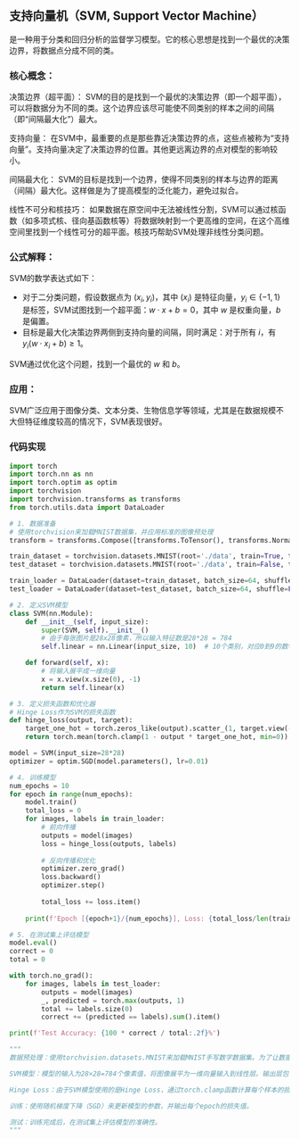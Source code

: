 ## 支持向量机（SVM, Support Vector Machine）

是一种用于分类和回归分析的监督学习模型。它的核心思想是找到一个最优的决策边界，将数据点分成不同的类。

### 核心概念：
决策边界（超平面）：
SVM的目的是找到一个最优的决策边界（即一个超平面），可以将数据分为不同的类。这个边界应该尽可能使不同类别的样本之间的间隔（即“间隔最大化”）最大。

支持向量：
在SVM中，最重要的点是那些靠近决策边界的点，这些点被称为“支持向量”。支持向量决定了决策边界的位置。其他更远离边界的点对模型的影响较小。

间隔最大化：
SVM的目标是找到一个边界，使得不同类别的样本与边界的距离（间隔）最大化。这样做是为了提高模型的泛化能力，避免过拟合。

线性不可分和核技巧：
如果数据在原空间中无法被线性分割，SVM可以通过核函数（如多项式核、径向基函数核等）将数据映射到一个更高维的空间，在这个高维空间里找到一个线性可分的超平面。核技巧帮助SVM处理非线性分类问题。

### 公式解释：
SVM的数学表达式如下：

- 对于二分类问题，假设数据点为 $(x_i, y_i)$，其中 $(x_i)$ 是特征向量，$y_i \in \{-1, 1\}$ 是标签，SVM试图找到一个超平面：$w \cdot x + b = 0$，其中 $w$ 是权重向量，$b$ 是偏置。
- 目标是最大化决策边界两侧到支持向量的间隔，同时满足：对于所有 $i$，有 $y_i (w \cdot x_i + b) \geq 1$。

SVM通过优化这个问题，找到一个最优的 $w$ 和 $b$。

### 应用：
SVM广泛应用于图像分类、文本分类、生物信息学等领域，尤其是在数据规模不大但特征维度较高的情况下，SVM表现很好。

### 代码实现

```python
import torch
import torch.nn as nn
import torch.optim as optim
import torchvision
import torchvision.transforms as transforms
from torch.utils.data import DataLoader

# 1. 数据准备
# 使用torchvision来加载MNIST数据集，并应用标准的图像预处理
transform = transforms.Compose([transforms.ToTensor(), transforms.Normalize((0.5,), (0.5,))])

train_dataset = torchvision.datasets.MNIST(root='./data', train=True, transform=transform, download=True)
test_dataset = torchvision.datasets.MNIST(root='./data', train=False, transform=transform)

train_loader = DataLoader(dataset=train_dataset, batch_size=64, shuffle=True)
test_loader = DataLoader(dataset=test_dataset, batch_size=64, shuffle=False)

# 2. 定义SVM模型
class SVM(nn.Module):
    def __init__(self, input_size):
        super(SVM, self).__init__()
        # 由于每张图片是28x28像素，所以输入特征数是28*28 = 784
        self.linear = nn.Linear(input_size, 10)  # 10个类别，对应0到9的数字

    def forward(self, x):
        # 将输入展平成一维向量
        x = x.view(x.size(0), -1)
        return self.linear(x)

# 3. 定义损失函数和优化器
# Hinge Loss作为SVM的损失函数
def hinge_loss(output, target):
    target_one_hot = torch.zeros_like(output).scatter_(1, target.view(-1, 1), 1)
    return torch.mean(torch.clamp(1 - output * target_one_hot, min=0))

model = SVM(input_size=28*28)
optimizer = optim.SGD(model.parameters(), lr=0.01)

# 4. 训练模型
num_epochs = 10
for epoch in range(num_epochs):
    model.train()
    total_loss = 0
    for images, labels in train_loader:
        # 前向传播
        outputs = model(images)
        loss = hinge_loss(outputs, labels)
        
        # 反向传播和优化
        optimizer.zero_grad()
        loss.backward()
        optimizer.step()
        
        total_loss += loss.item()
    
    print(f'Epoch [{epoch+1}/{num_epochs}], Loss: {total_loss/len(train_loader):.4f}')

# 5. 在测试集上评估模型
model.eval()
correct = 0
total = 0

with torch.no_grad():
    for images, labels in test_loader:
        outputs = model(images)
        _, predicted = torch.max(outputs, 1)
        total += labels.size(0)
        correct += (predicted == labels).sum().item()

print(f'Test Accuracy: {100 * correct / total:.2f}%')

"""
数据预处理：使用torchvision.datasets.MNIST来加载MNIST手写数字数据集。为了让数据适合SVM处理，应用了基本的归一化操作。

SVM模型：模型的输入为28×28=784个像素值，将图像展平为一维向量输入到线性层。输出层包含10个节点，每个节点对应数字0-9的分类。

Hinge Loss：由于SVM模型使用的是Hinge Loss，通过torch.clamp函数计算每个样本的损失，确保最小化分类边界的损失。

训练：使用随机梯度下降（SGD）来更新模型的参数，并输出每个epoch的损失值。

测试：训练完成后，在测试集上评估模型的准确性。
"""
```
